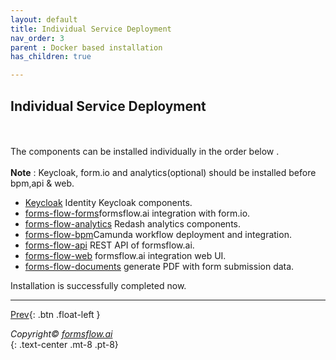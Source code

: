 ```yaml
---
layout: default
title: Individual Service Deployment
nav_order: 3
parent : Docker based installation
has_children: true

---
```


## Individual Service Deployment
\
\
The components can be installed individually in the order below .   
\
**Note** : Keycloak, form.io and analytics(optional) should be installed before bpm,api & web.

- <a href="/just-the-docs/Pages/Docker%20Based/SetUp/KeycloakSetup.html"  target="_blank" > Keycloak</a> Identity Keycloak components.
- <a href="/just-the-docs/Pages/Docker%20Based/SetUp/forms.html"  target="_blank" > forms-flow-forms</a>formsflow.ai integration with form.io.
- <a href="/just-the-docs/Pages/Docker%20Based/SetUp/Analytics.html"  target="_blank" > forms-flow-analytics</a> Redash analytics components.
- <a href="/just-the-docs/Pages/Docker%20Based/SetUp/Bpm.html"  target="_blank" > forms-flow-bpm</a>Camunda workflow deployment and integration.
- <a href="/just-the-docs/Pages/Docker%20Based/SetUp/API.html"  target="_blank" > forms-flow-api</a> REST API of formsflow.ai.
- <a href="/just-the-docs/Pages/Docker%20Based/SetUp/Web.html"  target="_blank" > forms-flow-web</a> formsflow.ai integration web UI.
- <a href="/just-the-docs/Pages/Docker%20Based/SetUp/documents.html"  target="_blank" > forms-flow-documents</a> generate PDF with form submission data.


Installation is successfully completed now.

-------


 [Prev](/Pages/Docker%20Based/DockerFull.html){: .btn .float-left }  

  
    
  *Copyright© [formsflow.ai](https://formsflow.ai/)*   
  {: .text-center .mt-8 .pt-8}
